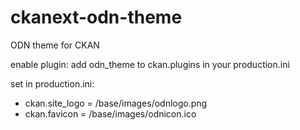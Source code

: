 ckanext-odn-theme
=================

ODN theme for CKAN

enable plugin:
add odn_theme to ckan.plugins in your production.ini 

set in production.ini:
* ckan.site_logo = /base/images/odnlogo.png
*    ckan.favicon = /base/images/odnicon.ico
